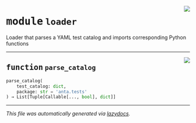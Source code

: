 <!-- markdownlint-disable -->

<a href="../../anta/loader.py#L0"><img align="right" style="float:right;" src="https://img.shields.io/badge/-source-cccccc?style=flat-square"></a>

# <kbd>module</kbd> `loader`
Loader that parses a YAML test catalog and imports corresponding Python functions


---

<a href="../../anta/loader.py#L11"><img align="right" style="float:right;" src="https://img.shields.io/badge/-source-cccccc?style=flat-square"></a>

## <kbd>function</kbd> `parse_catalog`

```python
parse_catalog(
    test_catalog: dict,
    package: str = 'anta.tests'
) → List[Tuple[Callable[..., bool], dict]]
```








---

_This file was automatically generated via [lazydocs](https://github.com/ml-tooling/lazydocs)._
